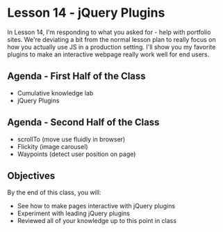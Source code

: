 # Lesson 14 - jQuery Plugins

In Lesson 14, I'm responding to what you asked for - help with portfolio sites. We're deviating a bit from the normal lesson plan to really focus on how you actually use JS in a production setting. I'll show you my favorite plugins to make an interactive webpage really work well for end users.

## Agenda - First Half of the Class

*	Cumulative knowledge lab
* jQuery Plugins

## Agenda - Second Half of the Class

* scrollTo (move use fluidly in browser)
* Flickity (image carousel)
* Waypoints (detect user position on page)

## Objectives

By the end of this class, you will:

* See how to make pages interactive with jQuery plugins
* Experiment with leading jQuery plugins
* Reviewed all of your knowledge up to this point in class
